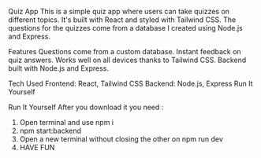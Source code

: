 Quiz App
This is a simple quiz app where users can take quizzes on different topics. It's built with React and styled with Tailwind CSS. The questions for the quizzes come from a database I created using Node.js and Express.

Features
Questions come from a custom database.
Instant feedback on quiz answers.
Works well on all devices thanks to Tailwind CSS.
Backend built with Node.js and Express.


Tech Used
Frontend: React, Tailwind CSS
Backend: Node.js, Express
Run It Yourself

Run It Yourself
After you download it you need :
1) Open terminal and use npm i
2) npm start:backend
3) Open a new terminal without closing the other on npm run dev
4) HAVE FUN

